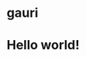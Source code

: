# gauri
<DOCTYPE html>
<html>
<head>
  <title>Hello world</title>
  </head>
<body>
  <h1>Hello world!</h1>
</body>
</html>

